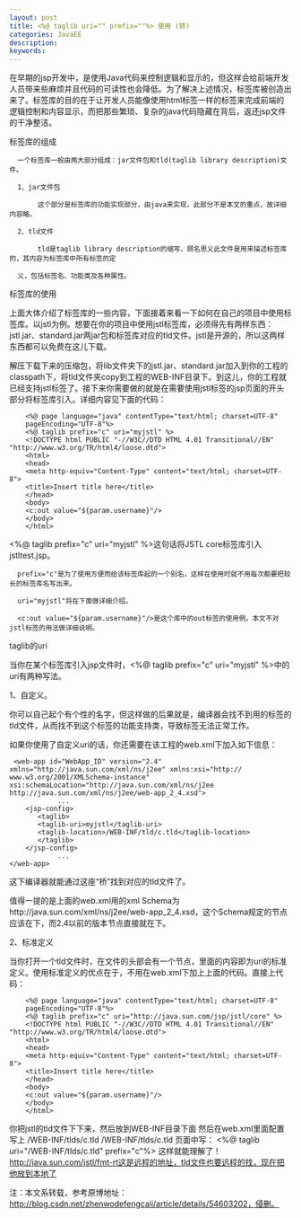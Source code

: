 ```yaml
---
layout: post
title: <%@ taglib uri="" prefix=""%> 使用 (转)
categories: JavaEE 
description: 
keywords: 
---
```



在早期的jsp开发中，是使用Java代码来控制逻辑和显示的，但这样会给前端开发人员带来些麻烦并且代码的可读性也会降低。为了解决上述情况，标签库被创造出来了。标签库的目的在于让开发人员能像使用html标签一样的标签来完成前端的逻辑控制和内容显示，而把那些繁琐、复杂的java代码隐藏在背后，返还jsp文件的干净整洁。

 

标签库的组成

      一个标签库一般由两大部分组成：jar文件包和tld(taglib library description)文件。

      1、jar文件包

           这个部分是标签库的功能实现部分，由java来实现，此部分不是本文的重点，故详细内容略。

      2、tld文件

           tld是taglib library description的缩写，顾名思义此文件是用来描述标签库的，其内容为标签库中所有标签的定

      义，包括标签名、功能类及各种属性。

 

标签库的使用

上面大体介绍了标签库的一些内容，下面接着来看一下如何在自己的项目中使用标签库。以jstl为例。想要在你的项目中使用jstl标签库，必须得先有两样东西：jstl.jar、standard.jar两jar包和标签库对应的tld文件。jstl是开源的，所以这两样东西都可以免费在这儿下载。

解压下载下来的压缩包，将lib文件夹下的jstl.jar、standard.jar加入到你的工程的classpath下，将tld文件夹copy到工程的WEB-INF目录下。到这儿，你的工程就已经支持jstl标签了。接下来你需要做的就是在需要使用jstl标签的jsp页面的开头部分将标签库引入。详细内容见下面的代码：

	    <%@ page language="java" contentType="text/html; charset=UTF-8"  
		pageEncoding="UTF-8"%>  
	    <%@ taglib prefix="c" uri="myjstl" %>  
	    <!DOCTYPE html PUBLIC "-//W3C//DTD HTML 4.01 Transitional//EN" "http://www.w3.org/TR/html4/loose.dtd">  
	    <html>  
	    <head>  
		<meta http-equiv="Content-Type" content="text/html; charset=UTF-8">  
		<title>Insert title here</title>  
	    </head>  
	    <body>  
		<c:out value="${param.username}"/>  
	    </body>  
	    </html>  

<%@ taglib prefix="c" uri="myjstl" %>这句话将JSTL core标签库引入jstltest.jsp。

      prefix="c"是为了使用方便而给该标签库起的一个别名，这样在使用时就不用每次都要把较长的标签库名写出来。

      uri="myjstl"将在下面做详细介绍。

      <c:out value="${param.username}"/>是这个库中的out标签的使用例。本文不对jstl标签的用法做详细说明。

taglib的uri

当你在某个标签库引入jsp文件时，<%@ taglib prefix="c" uri="myjstl" %>中的uri有两种写法。

1、自定义。

你可以自己起个有个性的名字，但这样做的后果就是，编译器会找不到用的标签的tld文件，从而找不到这个标签的功能支持类，导致标签无法正常工作。

如果你使用了自定义uri的话，你还需要在该工程的web.xml下加入如下信息：

	 <web-app id="WebApp_ID" version="2.4" xmlns="http://java.sun.com/xml/ns/j2ee" xmlns:xsi="http://      www.w3.org/2001/XMLSchema-instance" xsi:schemaLocation="http://java.sun.com/xml/ns/j2ee http://java.sun.com/xml/ns/j2ee/web-app_2_4.xsd">  
		        ...  
	    <jsp-config>  
	       <taglib>  
		   <taglib-uri>myjstl</taglib-uri>  
		   <taglib-location>/WEB-INF/tld/c.tld</taglib-location>  
	       </taglib>  
	    </jsp-config>  
		        ...  
	</web-app> 

这下编译器就能通过这座“桥”找到对应的tld文件了。

值得一提的是上面的web.xml用的xml Schema为http://java.sun.com/xml/ns/j2ee/web-app_2_4.xsd，这个Schema规定的<taglib>节点应该在<jsp-config>下，而2.4以前的版本<taglib>节点直接就在<web-app>下。

    

 2、标准定义

当你打开一个tld文件时，在文件的头部会有一个<uri>节点，里面的内容即为uri的标准定义。使用标准定义的优点在于，不用在web.xml下加上上面的代码。直接上代码：

	    <%@ page language="java" contentType="text/html; charset=UTF-8"  
		pageEncoding="UTF-8"%>  
	    <%@ taglib prefix="c" uri="http://java.sun.com/jsp/jstl/core" %>  
	    <!DOCTYPE html PUBLIC "-//W3C//DTD HTML 4.01 Transitional//EN" "http://www.w3.org/TR/html4/loose.dtd">  
	    <html>  
	    <head>  
	    <meta http-equiv="Content-Type" content="text/html; charset=UTF-8">  
	    <title>Insert title here</title>  
	    </head>  
	    <body>  
		<c:out value="${param.username}"/>  
	    </body>  
	    </html>  

你把jstl的tld文件下下来，然后放到WEB-INF目录下面 然后在web.xml里面配置写上  /WEB-INF/tlds/c.tld /WEB-INF/tlds/c.tld  页面中写： <%@ taglib uri="/WEB-INF/tlds/c.tld" prefix="c"%> 这样就能理解了！  http://java.sun.com/jstl/fmt-rt这是远程的地址，tld文件也要远程的找，现在把他放到本地了

注：本文系转载，参考原博地址：http://blog.csdn.net/zhenwodefengcaii/article/details/54603202，侵删。

